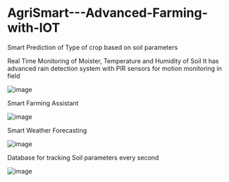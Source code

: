 # AgriSmart---Advanced-Farming-with-IOT

Smart Prediction of Type of crop based on soil parameters

Real Time Monitoring of Moister, Temperature and Humidity of Soil
It has advanced rain detection system with PIR sensors for motion monitoring in field

![image](https://user-images.githubusercontent.com/94775233/236688792-3e1468e9-fe20-42f4-84cb-39395b51345d.png)

Smart Farming Assistant 

![image](https://user-images.githubusercontent.com/94775233/236689633-d3db9d15-e343-43c7-a11e-9096710bcb87.png)

Smart Weather Forecasting 

![image](https://user-images.githubusercontent.com/94775233/236689695-36710767-645c-45e2-87ad-88269cff3f5a.png)

Database for tracking Soil parameters every second

![image](https://user-images.githubusercontent.com/94775233/236689904-496423d4-b1ad-4593-a9ba-1744bf963e2a.png)
